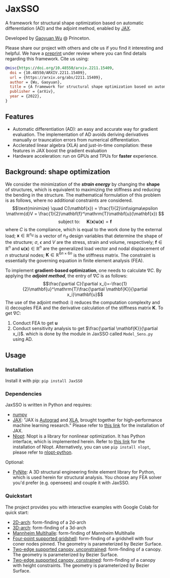 # JaxSSO
A framework for structural shape optimization based on automatic differentiation (AD) and the adjoint method, enabled by [JAX](https://github.com/google/jax).

Developed by [Gaoyuan Wu](https://gaoyuanwu.github.io/) @ Princeton.

Please share our project with others and cite us if you find it interesting and helpful.
We have a [preprint](https://doi.org/10.48550/arXiv.2211.15409) under review where you can find details regarding this framework.
Cite us using:
```bibtex
@misc{https://doi.org/10.48550/arxiv.2211.15409,
  doi = {10.48550/ARXIV.2211.15409},
  url = {https://arxiv.org/abs/2211.15409},
  author = {Wu, Gaoyuan},
  title = {A framework for structural shape optimization based on automatic differentiation, the adjoint method and accelerated linear algebra},
  publisher = {arXiv},
  year = {2022},
}

```
## Features
* Automatic differentiation (AD): an easy and accurate way for gradient evaluation. The implementation of AD avoids deriving derivatives manually or trauncation errors from numerical differentiation.
* Acclerated linear algebra (XLA) and just-in-time compilation: these features in JAX boost the gradient evaluation
* Hardware acceleration: run on GPUs and TPUs for **faster** experience.

## Background: shape optimization
We consider the minimization of the ***strain energy*** by changing the **shape** of structures, which is equivalent to maximizing the stiffness and reducing the
bending in the structure. The mathematical formulation of this problem is as follows, where no additional constraints are considered.
$$\text{minimize} \quad C(\mathbf{x}) = \frac{1}{2}\int\sigma\epsilon \mathrm{d}V = \frac{1}{2}\mathbf{f}^\mathrm{T}\mathbf{u}(\mathbf{x}) $$
$$\text{subject to: } \quad \mathbf{K}(\mathbf{x})\mathbf{u}(\mathbf{x}) =\mathbf{f}$$
where $C$ is the compliance, which is equal to the work done by the external load; $\mathbf{x} \in \mathbb{R}^{n_d}$ is a vector of $n_d$ design variables that determine the shape of the structure; $\sigma$, $\epsilon$ and $V$ are the stress, strain and volume, respectively; $\mathbf{f} \in \mathbb{R}^n$ and $\mathbf{u}(\mathbf{x}) \in \mathbb{R}^n$ are the generalized load vector and nodal displacement of $n$ structural nodes; $\mathbf{K} \in \mathbb{R}^{6n\times6n}$ is the stiffness matrix. The constraint is essentially the governing equation in finite element analysis (FEA).

To implement **gradient-based optimization**, one needs to calculate $\nabla C$. By applying the ***adjoint method***, the entry of $\nabla C$ is as follows:
$$\frac{\partial C}{\partial x_i}=-\frac{1}{2}\mathbf{u}^\mathrm{T}\frac{\partial \mathbf{K}}{\partial x_i}\mathbf{u}$$ The use of the adjoint method: i) reduces the computation complexity and ii) decouples FEA and the derivative calculation of the stiffness matrix $\mathbf K$.
To get $\nabla C$:
1. Conduct FEA to get $\mathbf u$
2. Conduct sensitivity analysis to get $\frac{\partial \mathbf{K}}{\partial x_i}$. which is done by the module in JaxSSO called `Model_Sens.py` using AD.

## Usage

### Installation
Install it with pip: `pip install JaxSSO`

### Dependencies
JaxSSO is written in Python and requires:
* [numpy](https://numpy.org/doc/stable/index.html)
* [JAX](https://jax.readthedocs.io/en/latest/index.html): "JAX is [Autograd](https://github.com/hips/autograd) and [XLA](https://www.tensorflow.org/xla), brought together for high-performance machine learning research." Please refer to [this link](https://github.com/google/jax#installation) for the installation of JAX.
* [Nlopt](https://nlopt.readthedocs.io/en/latest/): Nlopt is a library for nonlinear optimization. It has Python interface, which is implemented herein. Refer to [this link](https://nlopt.readthedocs.io/en/latest/NLopt_Installation/) for the installation of Nlopt. Alternatively, you can use `pip install nlopt`, please refer to [
nlopt-python](https://pypi.org/project/nlopt/).

Optional:
* [PyNite](https://github.com/JWock82/PyNite): A 3D structural engineering finite element library for Python, which is used herein for structural analysis. You choose any FEA solver you'd prefer (e.g. opensees) and couple it with JaxSSO.

### Quickstart
The project provides you with interactive examples with Google Colab for quick start:
* [2D-arch](https://github.com/GaoyuanWu/JaxSSO/blob/main/Examples/Arch_2D.ipynb): form-finding of a 2d-arch
* [3D-arch](https://github.com/GaoyuanWu/JaxSSO/blob/main/Examples/Arch_3D.ipynb): form-finding of a 3d-arch
* [Mannheim Multihalle](https://github.com/GaoyuanWu/JaxSSO/blob/main/Examples/Mannheim_Multihalle.ipynb): form-finding of Mannheim Multihalle
* [Four-point supported gridshell](https://github.com/GaoyuanWu/JaxSSO/blob/main/Examples/FourPt_FreeForm.ipynb): form-finding of a gridshell with four coner nodes pinned. The geometry is parameterized by Bezier Surface.
* [Two-edge supported canopy, unconstrained](https://github.com/GaoyuanWu/JaxSSO/blob/main/Examples/TwoEdge_FreeForm_Unconstrained.ipynb): form-finding of a canopy. The geometry is parameterized by Bezier Surface.
* [Two-edge supported canopy, constrained](https://github.com/GaoyuanWu/JaxSSO/blob/main/Examples/TwoEdge_FreeForm_Constrained.ipynb): form-finding of a canopy with height constraints. The geometry is parameterized by Bezier Surface.
